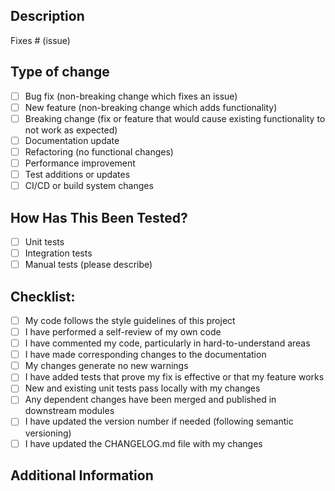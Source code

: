 <!-- Thank you for contributing to CodeRefactor! -->

## Description

<!-- Please include a summary of the change and which issue is fixed. -->
<!-- Please also include relevant motivation and context. -->

Fixes # (issue)

## Type of change

<!-- Please delete options that are not relevant. -->

- [ ] Bug fix (non-breaking change which fixes an issue)
- [ ] New feature (non-breaking change which adds functionality)
- [ ] Breaking change (fix or feature that would cause existing functionality to not work as expected)
- [ ] Documentation update
- [ ] Refactoring (no functional changes)
- [ ] Performance improvement
- [ ] Test additions or updates
- [ ] CI/CD or build system changes

## How Has This Been Tested?

<!-- Please describe the tests that you ran to verify your changes. -->
<!-- Provide instructions so we can reproduce. -->
<!-- Also list any relevant details for your test configuration -->

- [ ] Unit tests
- [ ] Integration tests
- [ ] Manual tests (please describe)

## Checklist:

- [ ] My code follows the style guidelines of this project
- [ ] I have performed a self-review of my own code
- [ ] I have commented my code, particularly in hard-to-understand areas
- [ ] I have made corresponding changes to the documentation
- [ ] My changes generate no new warnings
- [ ] I have added tests that prove my fix is effective or that my feature works
- [ ] New and existing unit tests pass locally with my changes
- [ ] Any dependent changes have been merged and published in downstream modules
- [ ] I have updated the version number if needed (following semantic versioning)
- [ ] I have updated the CHANGELOG.md file with my changes

## Additional Information

<!-- Any additional information, configuration or data that might be necessary to reproduce the issue. -->